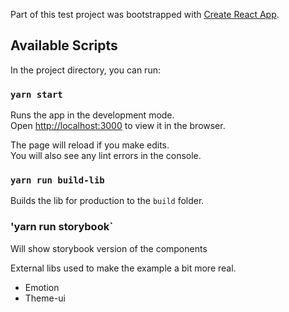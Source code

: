 Part of this test project was bootstrapped with [Create React App](https://github.com/facebook/create-react-app).

## Available Scripts

In the project directory, you can run:

### `yarn start`

Runs the app in the development mode.<br />
Open [http://localhost:3000](http://localhost:3000) to view it in the browser.

The page will reload if you make edits.<br />
You will also see any lint errors in the console.

### `yarn run build-lib`

Builds the lib for production to the `build` folder.<br />

### 'yarn run storybook`

Will show storybook version of the components

External libs used to make the example a bit more real.

- Emotion
- Theme-ui
